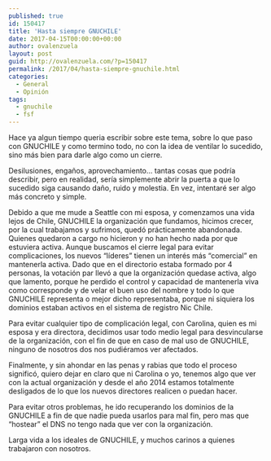 ```yaml
---
published: true
id: 150417
title: 'Hasta siempre GNUCHILE'
date: 2017-04-15T00:00:00+00:00
author: ovalenzuela
layout: post
guid: http://ovalenzuela.com/?p=150417
permalink: /2017/04/hasta-siempre-gnuchile.html
categories:
  - General
  - Opinión
tags:
  - gnuchile
  - fsf
---
```


Hace ya algun tiempo queria escribir sobre este tema, sobre lo que paso con GNUCHILE y como termino todo, no con la idea de ventilar lo sucedido, sino más bien para darle algo como un cierre.

Desilusiones, engaños, aprovechamiento... tantas cosas que podría describir, pero en realidad, sería simplemente abrir la puerta a que lo sucedido siga causando daño, ruido y molestia. En vez, intentaré ser algo más concreto y simple.

Debido a que me mude a Seattle con mi esposa, y comenzamos una vida lejos de Chile, GNUCHILE la organización que fundamos, hicimos crecer, por la cual trabajamos y sufrimos, quedó prácticamente abandonada. Quienes quedaron a cargo no hicieron y no han hecho nada por que estuviera activa. Aunque buscamos el cierre legal para evitar complicaciones, los nuevos “líderes” tienen un interés más “comercial” en mantenerla activa. Dado que en el directorio estaba formado por 4 personas, la votación par llevó a que la organización quedase activa, algo que lamento, porque he perdido el control y capacidad de mantenerla viva como corresponde y de velar el buen uso del nombre y todo lo que GNUCHILE representa o mejor dicho representaba, porque ni siquiera los dominios estaban activos en el sistema de registro Nic Chile.

Para evitar cualquier tipo de complicación legal, con Carolina, quien es mi esposa y era directora, decidimos usar todo medio legal para desvincularse de la organización, con el fin de que en caso de mal uso de GNUCHILE, ninguno de nosotros dos nos pudiéramos ver afectados.

Finalmente, y sin ahondar en las penas y rabias que todo el proceso significó, quiero dejar en claro que ni Carolina o yo, tenemos algo que ver con la actual organización y desde el año 2014 estamos totalmente desligados de lo que los nuevos directores realicen o puedan hacer.

Para evitar otros problemas, he ido recuperando los dominios de la GNUCHILE a fin de que nadie pueda usarlos para mal fin, pero mas que “hostear” el DNS no tengo nada que ver con la organización.

Larga vida a los ideales de GNUCHILE, y muchos carinos a quienes trabajaron con nosotros.

